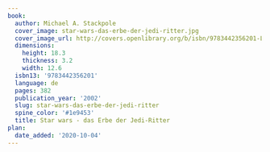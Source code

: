 ```yaml
---
book:
  author: Michael A. Stackpole
  cover_image: star-wars-das-erbe-der-jedi-ritter.jpg
  cover_image_url: http://covers.openlibrary.org/b/isbn/9783442356201-L.jpg
  dimensions:
    height: 18.3
    thickness: 3.2
    width: 12.6
  isbn13: '9783442356201'
  language: de
  pages: 382
  publication_year: '2002'
  slug: star-wars-das-erbe-der-jedi-ritter
  spine_color: '#1e9453'
  title: Star wars - das Erbe der Jedi-Ritter
plan:
  date_added: '2020-10-04'
---
```

